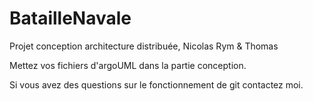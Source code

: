 BatailleNavale
==============

Projet conception architecture distribuée, Nicolas Rym &amp; Thomas

Mettez vos fichiers d'argoUML dans la partie conception.

Si vous avez des questions sur le fonctionnement de git contactez moi.
